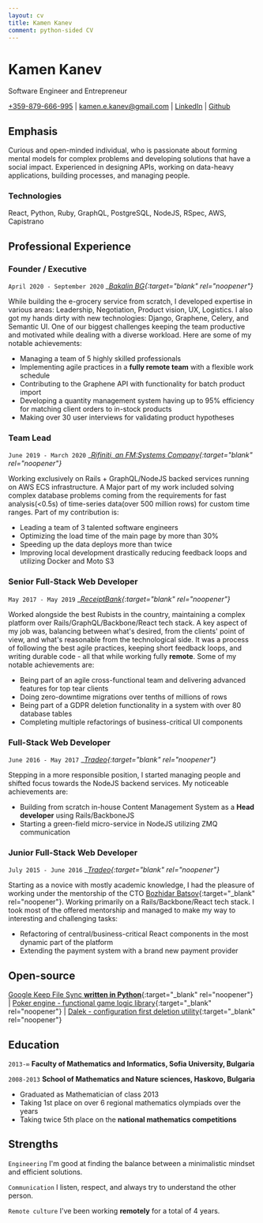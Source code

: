 ```yaml
---
layout: cv
title: Kamen Kanev
comment: python-sided CV
---
```

# Kamen Kanev
Software Engineer and Entrepreneur

<div id="webaddress">
<a target="_blank" rel="noopener" href="tel:+359879666995">+359-879-666-995</a>
| <a target="_blank" rel="noopener" href="mailto:kamen.e.kanev@gmail.com">kamen.e.kanev@gmail.com</a>
| <a target="_blank" rel="noopener" href="https://www.linkedin.com/in/kamen-kanev-97889b116/">LinkedIn</a>
| <a target="_blank" rel="noopener" href="https://github.com/kanevk">Github</a>
</div>

## Emphasis

Curious and open-minded individual, who is passionate about forming mental models for complex problems and
developing solutions that have a social impact.
Experienced in designing APIs, working on data-heavy applications, building processes, and managing people.

### Technologies

React, Python, Ruby, GraphQL, PostgreSQL, NodeJS, RSpec, AWS, Capistrano

## Professional Experience

### Founder / Executive

`April 2020 - September 2020`
__[Bakalin BG](https://bakalin.bg/){:target="_blank" rel="noopener"}__

While building the e-grocery service from scratch, I developed expertise in various areas:
Leadership, Negotiation, Product vision, UX, Logistics. I also got my hands dirty with new technologies: Django, Graphene, Celery, and Semantic UI.
One of our biggest challenges keeping the team productive and motivated while dealing with a diverse workload.
Here are some of my notable achievements:
- Managing a team of 5 highly skilled professionals
- Implementing agile practices in a **fully remote team** with a flexible work schedule
- Contributing to the Graphene API with functionality for batch product import
- Developing a quantity management system having up to 95% efficiency for matching client orders to in-stock products
- Making over 30 user interviews for validating product hypotheses

### Team Lead

`June 2019 - March 2020`
__[Rifiniti, an FM:Systems Company](https://fmsystems.com/acq/rifiniti-is-now-fm-systems/){:target="_blank" rel="noopener"}__

Working exclusively on Rails + GraphQL/NodeJS backed services running on AWS ECS infrastructure. A Major part of my work included solving complex database problems
coming from the requirements for fast analysis(<0.5s) of time-series data(over 500 million rows) for custom time ranges.
Part of my contribution is:
- Leading a team of 3 talented software engineers
- Optimizing the load time of the main page by more than 30%
- Speeding up the data deploys more than twice
- Improving local development drastically reducing feedback loops and utilizing Docker and Moto S3

### Senior Full-Stack Web Developer

`May 2017 - May 2019`
__[ReceiptBank](https://www.receipt-bank.com/){:target="_blank" rel="noopener"}__

Worked alongside the best Rubists in the country, maintaining a complex platform over Rails/GraphQL/Backbone/React tech stack.
A key aspect of my job was, balancing between what's desired, from the clients' point of view, and what's reasonable from the technological side.
It was a process of following the best agile practices, keeping short feedback loops, and writing durable code -
all that while working fully **remote**. Some of my notable achievements are:
- Being part of an agile cross-functional team and delivering advanced features for top tear clients
- Doing zero-downtime migrations over tenths of millions of rows
- Being part of a GDPR deletion functionality in a system with over 80 database tables
- Completing multiple refactorings of business-critical UI components

### Full-Stack Web Developer

`June 2016 - May 2017`
__[Tradeo](https://tradeo.com/){:target="_blank" rel="noopener"}__

Stepping in a more responsible position, I started managing people and shifted focus towards the
NodeJS backend services. My noticeable achievements are:
 - Building from scratch in-house Content Management System as a **Head developer** using Rails/BackboneJS
 - Starting a green-field micro-service in NodeJS utilizing ZMQ communication

### Junior Full-Stack Web Developer

`July 2015 - June 2016`
__[Tradeo](https://tradeo.com/){:target="_blank" rel="noopener"}__

Starting as a novice with mostly academic knowledge, I had the pleasure of working under the mentorship
of the CTO [Bozhidar Batsov](https://github.com/bbatsov){:target="_blank" rel="noopener"}.
Working primarily on a Rails/Backbone/React tech stack. I took most of the offered mentorship and managed to make my way
to interesting and challenging tasks:
 - Refactoring of central/business-critical React components in the most dynamic part of the platform
 - Extending the payment system with a brand new payment provider


## Open-source
  [Google Keep File Sync **written in Python**](https://github.com/kanevk/gkeep-files-sync){:target="_blank" rel="noopener"}
| [Poker engine - functional game logic library](https://github.com/kanevk/poker-engine){:target="_blank" rel="noopener"}
| [Dalek - configuration first deletion utility](https://github.com/kanevk/dalek){:target="_blank" rel="noopener"}


## Education

`2013-∞`
__Faculty of Mathematics and Informatics, Sofia University, Bulgaria__

`2008-2013`
__School of Mathematics and Nature sciences, Haskovo, Bulgaria__

 - Graduated as Mathematician of class 2013
 - Taking 1st place on over 6 regional mathematics olympiads over the years
 - Taking twice 5th place on the **national mathematics competitions**


## Strengths

  `Engineering`
I'm good at finding the balance between a minimalistic mindset and efficient solutions.

  `Communication`
I listen, respect, and always try to understand the other person.

  `Remote culture`
I've been working **remotely** for a total of 4 years.



<!-- ### Footer

Last updated: September 2020 -->
